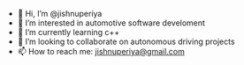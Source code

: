 - 👋 Hi, I’m @jishnuperiya
- 👀 I’m interested in automotive software develoment 
- 🌱 I’m currently learning c++
- 💞️ I’m looking to collaborate on autonomous driving projects 
- 📫 How to reach me: jishnuperiya@gmail.com

<!---
jishnuperiya/jishnuperiya is a ✨ special ✨ repository because its `README.md` (this file) appears on your GitHub profile.
You can click the Preview link to take a look at your changes.
--->
